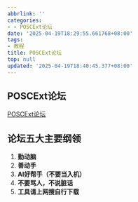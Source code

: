 ```yaml
---
abbrlink: ''
categories:
- - POSCExt论坛
date: '2025-04-19T18:29:55.661768+08:00'
tags:
- 教程
title: POSCExt论坛
top: null
updated: '2025-04-19T18:40:45.377+08:00'
---
```

## POSCExt论坛

[POSCExt论坛](https://yd.wo.sd "勤动脑哟！")

## 论坛五大主要纲领

1. **勤动脑**
2. **善动手**
3. **AI好帮手（不要当入机）**
4. **不要骂人，不说脏话**
5. **工具请上网搜自行下载**

